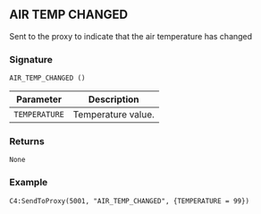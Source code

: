 ## AIR TEMP CHANGED

Sent to the proxy to indicate that the air temperature has changed


### Signature

`AIR_TEMP_CHANGED ()`


| Parameter | Description |
| --- | --- |
| `TEMPERATURE` | Temperature value. |


### Returns

`None`


### Example

`C4:SendToProxy(5001, "AIR_TEMP_CHANGED", {TEMPERATURE = 99})`